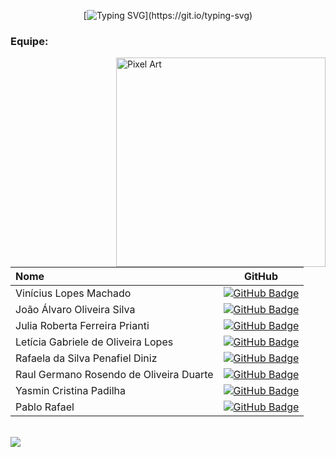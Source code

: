 <div align=center>

[![Typing SVG](https://readme-typing-svg.demolab.com?font=Fira+Code&duration=4000&color=602DF7&center=true&vCenter=true&multiline=true&width=435&height=150&lines=Este+perfil+%C3%A9+destinado+ao+projeto+;API+(Aprendizagem+por+Projetos;Integrados)+%7C+Fatec+-+SJC)](https://git.io/typing-svg)

</div>


### Equipe:

<img src="https://github.com/user-attachments/assets/0172c881-902b-4b82-b01a-fa3a1f033c75" alt="Pixel Art" align="right" width="335">

| Nome                                  |                                                                                                                                                      GitHub                                                                                                                                                      |
| :------------------------------------ | :-------------------------------------------------------------------------------------------------------------------------------------------------------------------------------------------------------------------------------------------------------------------------------------------------------------------------: |
| Vinícius Lopes Machado |      [![GitHub Badge](https://img.shields.io/badge/GitHub-111217?style=flat-square&logo=github&logoColor=white)](https://github.com/Vlopes7)     |
| João Álvaro Oliveira Silva              |         [![GitHub Badge](https://img.shields.io/badge/GitHub-111217?style=flat-square&logo=github&logoColor=white)](https://github.com/JoaoAlv4ro)|
| Julia Roberta Ferreira Prianti                 |         [![GitHub Badge](https://img.shields.io/badge/GitHub-111217?style=flat-square&logo=github&logoColor=white)](https://github.com/juliaprianti06)        |
| Letícia Gabriele de Oliveira Lopes       |           [![GitHub Badge](https://img.shields.io/badge/GitHub-111217?style=flat-square&logo=github&logoColor=white)](https://github.com/Leti-10)          |
| Rafaela da Silva Penafiel Diniz       |           [![GitHub Badge](https://img.shields.io/badge/GitHub-111217?style=flat-square&logo=github&logoColor=white)](https://github.com/rafaelapenafiel)          |
| Raul Germano Rosendo de Oliveira Duarte       |           [![GitHub Badge](https://img.shields.io/badge/GitHub-111217?style=flat-square&logo=github&logoColor=white)](https://github.com/Raul-Germano-Rosendo)          |
| Yasmin Cristina Padilha       |           [![GitHub Badge](https://img.shields.io/badge/GitHub-111217?style=flat-square&logo=github&logoColor=white)](https://github.com/yaspadilha)          |
| Pablo Rafael       |           [![GitHub Badge](https://img.shields.io/badge/GitHub-111217?style=flat-square&logo=github&logoColor=white)](https://github.com/Rafa0709)          |




<br>


<div align="left">
  <img src="https://go-skill-icons.vercel.app/api/icons?i=git,html,css,bootstrap,canva,figma,py,flask,aws,github,vscode,js,jira,idea,java,mysql,maven,jax,ollama,excel,react,typescript,django,postgres,supabase,vite" />
</div>
